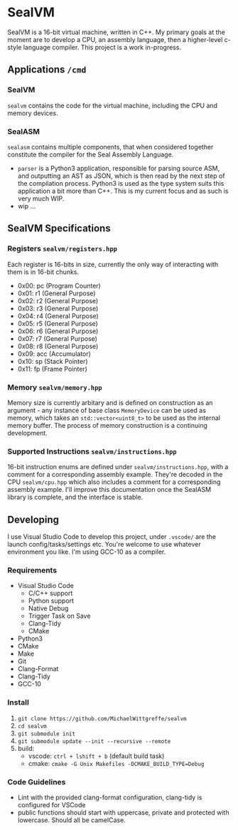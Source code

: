 # SealVM
SealVM is a 16-bit virtual machine, written in C++. My primary goals at the moment are to develop a CPU, an assembly language, then a higher-level c-style language compiler. This project is a work in-progress.

## Applications `/cmd`
### SealVM
`sealvm` contains the code for the virtual machine, including the CPU and memory devices. 

### SealASM
`sealasm` contains multiple components, that when considered together constitute the compiler for the Seal Assembly Language. 
- `parser` is a Python3 application, responsible for parsing source ASM, and outputting an AST as JSON, which is then read by the next step of the compilation process. Python3 is used as the type system suits this application a bit more than C++. This is my current focus and as such is very much WIP.
- wip ...

## SealVM Specifications
### Registers `sealvm/registers.hpp`
Each register is 16-bits in size, currently the only way of interacting with them is in 16-bit chunks.
- 0x00: pc (Program Counter)
- 0x01: r1 (General Purpose)
- 0x02: r2 (General Purpose)
- 0x03: r3 (General Purpose)
- 0x04: r4 (General Purpose)
- 0x05: r5 (General Purpose)
- 0x06: r6 (General Purpose)
- 0x07: r7 (General Purpose)
- 0x08: r8 (General Purpose)
- 0x09: acc (Accumulator)
- 0x10: sp (Stack Pointer)
- 0x11: fp (Frame Pointer)

### Memory `sealvm/memory.hpp`
Memory size is currently arbitary and is defined on construction as an argument - any instance of base class `MemoryDevice` can be used as memory, which takes an `std::vector<uint8_t>` to be used as the internal memory buffer. The process of memory construction is a continuing development.

### Supported Instructions `sealvm/instructions.hpp`
16-bit instruction enums are defined under `sealvm/instructions.hpp`, with a comment for a corresponding assembly example. They're decoded in the CPU `sealvm/cpu.hpp` which also includes a comment for a corresponding assembly example. I'll improve this documentation once the SealASM library is complete, and the interface is stable.

## Developing
I use Visual Studio Code to develop this project, under `.vscode/` are the launch config/tasks/settings etc. You're welcome to use whatever environment you like. I'm using GCC-10 as a compiler.

### Requirements
- Visual Studio Code
    - C/C++ support
    - Python support
    - Native Debug
    - Trigger Task on Save
    - Clang-Tidy
    - CMake
- Python3
- CMake
- Make
- Git
- Clang-Format
- Clang-Tidy
- GCC-10

### Install
1. `git clone https://github.com/MichaelWittgreffe/sealvm`
2. `cd sealvm`
3. `git submodule init`
4. `git submodule update --init --recursive --remote`
5. build:
    - vscode: `ctrl + lshift + b` (default build task) 
    - cmake: `cmake -G Unix Makefiles -DCMAKE_BUILD_TYPE=Debug`

### Code Guidelines
- Lint with the provided clang-format configuration, clang-tidy is configured for VSCode
- public functions should start with uppercase, private and protected with lowercase. Should all be camelCase.
